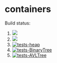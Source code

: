 # containers

Build status:

1. [![](https://github.com/mariagerges/week8_containers/workflows/tests-fibonacci/badge.svg)](https://github.com/mariagerges/week8_containers/actions?query=workflow%3Atests-fibonacci)
1. [![](https://github.com/mariagerges/week8_containers/workflows/tests-range/badge.svg)](https://github.com/mariagerges/week8_containers/actions?query=workflow%3Atests-range)
1. [![tests-heap](https://github.com/mariagerges/week8_containers/actions/workflows/tests-heap.yml/badge.svg)](https://github.com/mariagerges/week8_containers/actions/workflows/tests-heap.yml)
1. [![tests-BinaryTree](https://github.com/mariagerges/week8_containers/actions/workflows/tests-binarytree.yml/badge.svg)](https://github.com/mariagerges/week8_containers/actions/workflows/tests-binarytree.yml)
1. [![tests-AVLTree](https://github.com/mariagerges/week8_containers/actions/workflows/tests-AVLTree.yml/badge.svg)](https://github.com/mariagerges/week8_containers/actions/workflows/tests-AVLTree.yml)
